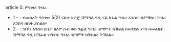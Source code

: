article 5: ምስላዕ ግብሪ

<ul>
			<li>1 - : ብመሰረት ዓንቀጽ 5(2) ናይቲ ኣዋጅ ሽማግለ ዓዲ ናይ ከፋል ግብሪ እንስሳ ብምቑጻር ግብሪ እንስሳ ዘቤት ይስልዕ።<ul>
			</ul></li>			<li>2 - : ዝኾነ እንስሳ ዘቤት ዘለዎ ሰብ ወይ ጉጅለ ግብሪ ብግምት ክኸፍል ክፍቀደሉ ምስ ዘመልክት ሽማግለ ዓዲ ክኽፈል ዝግብኦ ግብሪ ብግምት ክትስልዕ ትኽእል።<ul>
			</ul></li></ul>